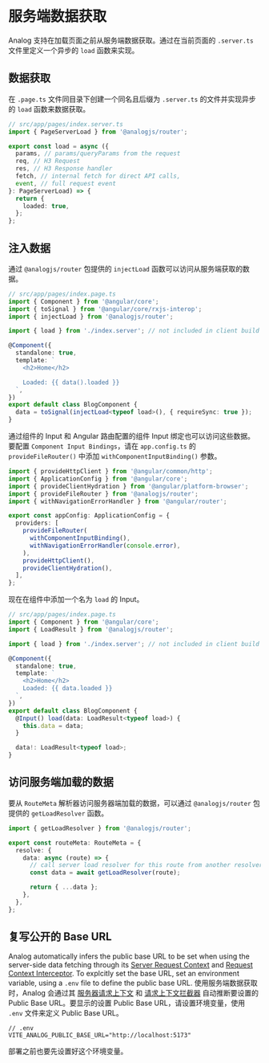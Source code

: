 # 服务端数据获取

Analog 支持在加载页面之前从服务端数据获取。通过在当前页面的 `.server.ts` 文件里定义一个异步的 `load` 函数来实现。

## 数据获取

在 `.page.ts` 文件同目录下创建一个同名且后缀为 `.server.ts` 的文件并实现异步的 `load` 函数来数据获取。

```ts
// src/app/pages/index.server.ts
import { PageServerLoad } from '@analogjs/router';

export const load = async ({
  params, // params/queryParams from the request
  req, // H3 Request
  res, // H3 Response handler
  fetch, // internal fetch for direct API calls,
  event, // full request event
}: PageServerLoad) => {
  return {
    loaded: true,
  };
};
```

## 注入数据

通过 `@analogjs/router` 包提供的 `injectLoad` 函数可以访问从服务端获取的数据。

```ts
// src/app/pages/index.page.ts
import { Component } from '@angular/core';
import { toSignal } from '@angular/core/rxjs-interop';
import { injectLoad } from '@analogjs/router';

import { load } from './index.server'; // not included in client build

@Component({
  standalone: true,
  template: `
    <h2>Home</h2>

    Loaded: {{ data().loaded }}
  `,
})
export default class BlogComponent {
  data = toSignal(injectLoad<typeof load>(), { requireSync: true });
}
```

通过组件的 Input 和 Angular 路由配置的组件 Input 绑定也可以访问这些数据。要配置 `Component Input Bindings`，请在 `app.config.ts` 的 `provideFileRouter()` 中添加 `withComponentInputBinding()` 参数。

```ts
import { provideHttpClient } from '@angular/common/http';
import { ApplicationConfig } from '@angular/core';
import { provideClientHydration } from '@angular/platform-browser';
import { provideFileRouter } from '@analogjs/router';
import { withNavigationErrorHandler } from '@angular/router';

export const appConfig: ApplicationConfig = {
  providers: [
    provideFileRouter(
      withComponentInputBinding(),
      withNavigationErrorHandler(console.error),
    ),
    provideHttpClient(),
    provideClientHydration(),
  ],
};
```

现在在组件中添加一个名为 `load` 的 Input。

```ts
// src/app/pages/index.page.ts
import { Component } from '@angular/core';
import { LoadResult } from '@analogjs/router';

import { load } from './index.server'; // not included in client build

@Component({
  standalone: true,
  template: `
    <h2>Home</h2>
    Loaded: {{ data.loaded }}
  `,
})
export default class BlogComponent {
  @Input() load(data: LoadResult<typeof load>) {
    this.data = data;
  }

  data!: LoadResult<typeof load>;
}
```

## 访问服务端加载的数据

要从 `RouteMeta` 解析器访问服务器端加载的数据，可以通过 `@analogjs/router` 包提供的 `getLoadResolver` 函数。

```ts
import { getLoadResolver } from '@analogjs/router';

export const routeMeta: RouteMeta = {
  resolve: {
    data: async (route) => {
      // call server load resolver for this route from another resolver
      const data = await getLoadResolver(route);

      return { ...data };
    },
  },
};
```

## 复写公开的 Base URL

Analog automatically infers the public base URL to be set when using the server-side data fetching through its [Server Request Context](/docs/features/data-fetching/overview#server-request-context) and [Request Context Interceptor](/docs/features/data-fetching/overview#request-context-interceptor). To explcitly set the base URL, set an environment variable, using a `.env` file to define the public base URL.
使用服务端数据获取时，Analog 会通过其 [服务器请求上下文](/docs/features/data-fetching/overview#server-request-context) 和 [请求上下文拦截器](/docs/features/data-fetching/overview#request-context-interceptor) 自动推断要设置的 Public Base URL。要显示的设置 Public Base URL，请设置环境变量，使用 `.env` 文件来定义 Public Base URL。

```
// .env
VITE_ANALOG_PUBLIC_BASE_URL="http://localhost:5173"
```

部署之前也要先设置好这个环境变量。
